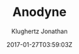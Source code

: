 ---
title: "Anodyne"
github: https://github.com/klugjo/hexo-theme-anodyne
demo: http://www.codeblocq.com/assets/projects/hexo-theme-anodyne/              
author: Klughertz Jonathan
ssg:
  - Hexo
cms:
  - No Cms
date: 2017-01-27T03:59:03Z
github_branch: master
description: "🌋 Original Bright Theme for Hexo"
stale: true
---